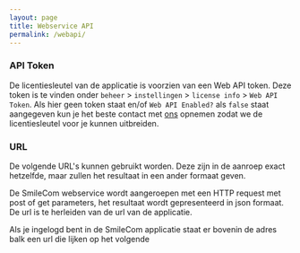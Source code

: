 ```yaml
---
layout: page
title: Webservice API
permalink: /webapi/
---
```

### API Token
De licentiesleutel van de applicatie is voorzien van een Web API token. Deze token is te vinden onder `beheer` > `instellingen` > `license info` > `Web API Token`. Als hier geen token staat en/of `Web API Enabled?` als `false` staat aangegeven kun je het beste contact met [ons](about) opnemen zodat we de licentiesleutel voor je kunnen uitbreiden.

### URL
De volgende URL's kunnen gebruikt worden. Deze zijn in de aanroep exact hetzelfde, maar zullen het resultaat in een ander formaat geven.



De SmileCom webservice wordt aangeroepen met een HTTP request met post of get parameters, het resultaat wordt gepresenteerd in json formaat. De url is te herleiden van de url van de applicatie.

Als je ingelogd bent in de SmileCom applicatie staat er bovenin de adres balk een url die lijken op het volgende
